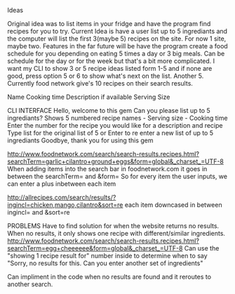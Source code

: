 Ideas

Original idea was to list items in your fridge and have the program find recipes for you to try.
Current Idea is have a user list up to 5 ingrediants and the computer will list the first 3(maybe 5) recipes
on the site. For now 1 site, maybe two.
Features in the far future will be have the program create a food schedule for you depending on eating
5 times a day or 3 big meals. Can be schedule for the day or for the week but that's a bit more complicated.
I want my CLI to show 3 or 5 recipe ideas listed form 1-5 and if none are good, press option 5 or 6
to show what's next on the list. Another 5. Currently food network give's 10 recipes on their search results.

Name
Cooking time
Description if available
Serving Size

CLI INTERFACE
Hello, welcome to this gem
Can you please list up to 5 ingrediants?
Shows 5 numbered recipe names - Serving size - Cooking time
Enter the number for the recipe you would like for a description and recipe
Type list for the original list of 5 or Enter to re enter a new list of up to 5 ingrediants
Goodbye, thank you for using this gem

http://www.foodnetwork.com/search/search-results.recipes.html?searchTerm=garlic+cilantro+ground+eggs&form=global&_charset_=UTF-8
When adding items into the search bar in foodnetwork.com it goes in between the searchTerm= and &form=
So for every item the user inputs, we can enter a plus inbetween each item

http://allrecipes.com/search/results/?ingincl=chicken,mango,cilantro&sort=re
each item downcased in between ingincl= and &sort=re

PROBLEMS
Have to find solution for when the website returns no results. When no results, it
only shows one recipe with different/similar ingredients. 
http://www.foodnetwork.com/search/search-results.recipes.html?searchTerm=egg+cheeeeee&form=global&_charset_=UTF-8
Can use the "showing 1 recipe result for" number inside to determine when to say "Sorry, no results for this. Can you enter another set of ingredients"

Can impliment in the code when no results are found and it reroutes to another search.